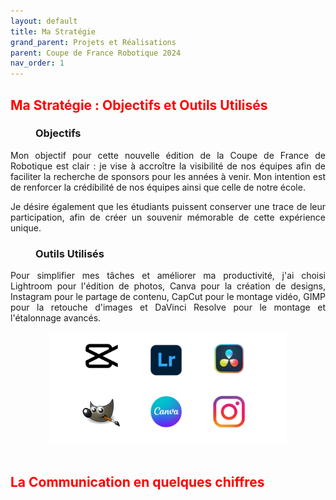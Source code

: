 ```yaml
---
layout: default
title: Ma Stratégie
grand_parent: Projets et Réalisations
parent: Coupe de France Robotique 2024
nav_order: 1
---
```



<h2 style="color: red;"><strong>Ma Stratégie : Objectifs et Outils Utilisés</strong></h2>

<h3 style="margin-left: 40px;">Objectifs</h3>

<p align="justify">Mon objectif pour cette nouvelle édition de la Coupe de France de Robotique est clair : je vise à accroître la visibilité de nos équipes afin de faciliter la recherche de sponsors pour les années à venir. Mon intention est de renforcer la crédibilité de nos équipes ainsi que celle de notre école.</p>

<p align="justify">Je désire également que les étudiants puissent conserver une trace de leur participation, afin de créer un souvenir mémorable de cette expérience unique.</p>

<h3 style="margin-left: 40px;">Outils Utilisés</h3>

<p align="justify">Pour simplifier mes tâches et améliorer ma productivité, j'ai choisi Lightroom pour l'édition de photos, Canva pour la création de designs, Instagram pour le partage de contenu, CapCut pour le montage vidéo, GIMP pour la retouche d'images et DaVinci Resolve pour le montage et l'étalonnage avancés. </p>

<div style="text-align: center;">
    <img src="../../../images/logiciels_retouches.png" alt="Logiciels utilisés dans le travail : capcut, lightroom, canva, gimp, instagram, davinci resolve" style="width: 75%; height: auto; margin: auto;">
</div>

<br>

<h2 style="color: red;"><strong>La Communication en quelques chiffres</strong></h2>

<!--Nbr photos, vidéos, tps passé-->